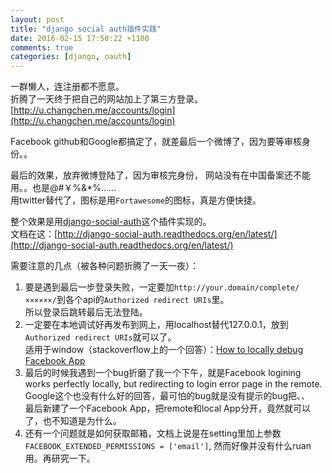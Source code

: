 ```yaml
---
layout: post
title: "django social auth插件实践"
date: 2016-02-15 17:50:22 +1100
comments: true
categories: [django, oauth]
---
```


一群懒人，连注册都不愿意。    
折腾了一天终于把自己的网站加上了第三方登录。    
[http://u.changchen.me/accounts/login](http://u.changchen.me/accounts/login)
<!--more-->

Facebook github和Google都搞定了，就差最后一个微博了，因为要等审核身份。。    
<img  style="max-height:300px" class="lazy" data-original="/images/blog/160215_django_social_auth/title.jpg">     


最后的效果，放弃微博登陆了，因为审核完身份，
网站没有在中国备案还不能用。。也是@#￥%&*%……     
用twitter替代了，图标是用`Fortawesome`的图标，真是方便快捷。  
<img  style="max-height:350px" class="lazy" data-original="/images/blog/160215_django_social_auth/final_django_social.jpg">     


整个效果是用[django-social-auth](https://github.com/omab/django-social-auth)这个插件实现的。    
文档在这：[http://django-social-auth.readthedocs.org/en/latest/](http://django-social-auth.readthedocs.org/en/latest/)

需要注意的几点（被各种问题折腾了一天一夜）：   
1. 要是遇到最后一步登录失败，一定要加`http://your.domain/complete/××××××/`到各个api的`Authorized redirect URIs`里。    
所以登录后跳转最后无法登陆。    
2. 一定要在本地调试好再发布到网上，用localhost替代127.0.0.1，放到`Authorized redirect URIs`就可以了。   
适用于window（stackoverflow上的一个回答）：[How to locally debug Facebook App](http://stackoverflow.com/questions/8798016/how-to-locally-debug-facebook-php-apps)   
3. 最后的时候我遇到一个bug折磨了我一个下午，就是Facebook logining works perfectly locally, but redirecting to login error page in the remote.     
Google这个也没有什么好的回答，最可怕的bug就是没有提示的bug把、、   
最后新建了一个Facebook App，把remote和local App分开，竟然就可以了，也不知道是为什么。     
4. 还有一个问题就是如何获取邮箱，文档上说是在setting里加上参数`FACEBOOK_EXTENDED_PERMISSIONS = ['email']`, 然而好像并没有什么ruan用。再研究一下。    

